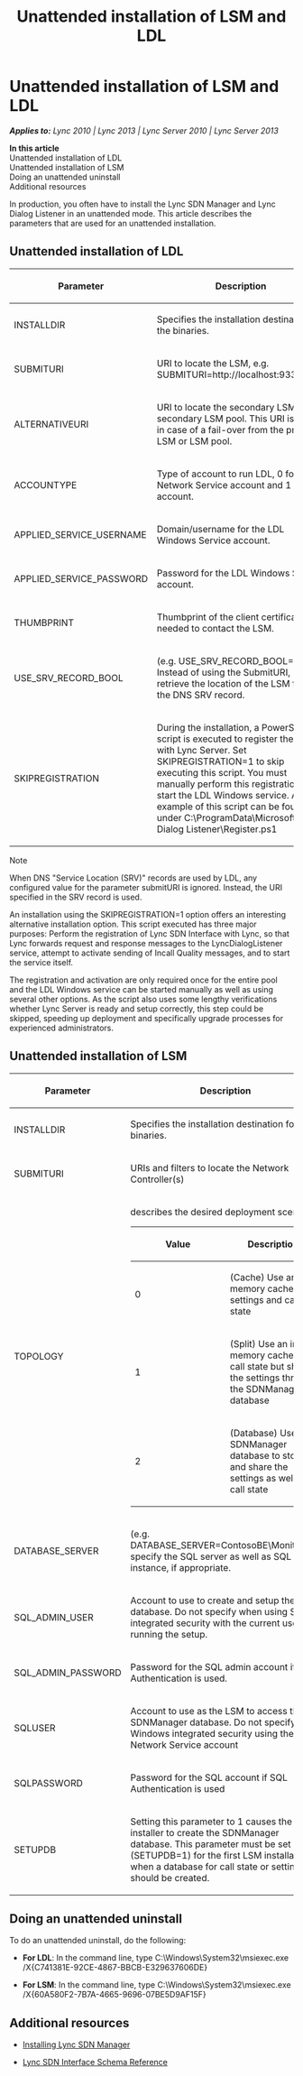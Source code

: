 ﻿---
title: Unattended installation of LSM and LDL
TOCTitle: Unattended installation of LSM and LDL
ms:assetid: f2eba9a3-9888-4a1b-b689-567a83ebcb90
ms:mtpsurl: https://msdn.microsoft.com/en-us/library/Dn785205(v=office.15)
ms:contentKeyID: 62952689
ms.date: 02/16/2015
mtps_version: v=office.15
---

# Unattended installation of LSM and LDL


_**Applies to:** Lync 2010 | Lync 2013 | Lync Server 2010 | Lync Server 2013_

**In this article**  
Unattended installation of LDL  
Unattended installation of LSM  
Doing an unattended uninstall  
Additional resources  

In production, you often have to install the Lync SDN Manager and Lync Dialog Listener in an unattended mode. This article describes the parameters that are used for an unattended installation.

## Unattended installation of LDL

<table>
<colgroup>
<col style="width: 50%" />
<col style="width: 50%" />
</colgroup>
<thead>
<tr class="header">
<th><p>Parameter</p></th>
<th><p>Description</p></th>
</tr>
</thead>
<tbody>
<tr class="odd">
<td><p>INSTALLDIR</p></td>
<td><p>Specifies the installation destination for the binaries.</p></td>
</tr>
<tr class="even">
<td><p>SUBMITURI</p></td>
<td><p>URI to locate the LSM, e.g. SUBMITURI=http://localhost:9333/LDL.</p></td>
</tr>
<tr class="odd">
<td><p>ALTERNATIVEURI</p></td>
<td><p>URI to locate the secondary LSM or secondary LSM pool. This URI is used in case of a fail-over from the primary LSM or LSM pool.</p></td>
</tr>
<tr class="even">
<td><p>ACCOUNTYPE</p></td>
<td><p>Type of account to run LDL, 0 for Network Service account and 1 user account.</p></td>
</tr>
<tr class="odd">
<td><p>APPLIED_SERVICE_USERNAME</p></td>
<td><p>Domain/username for the LDL Windows Service account.</p></td>
</tr>
<tr class="even">
<td><p>APPLIED_SERVICE_PASSWORD</p></td>
<td><p>Password for the LDL Windows Service account.</p></td>
</tr>
<tr class="odd">
<td><p>THUMBPRINT</p></td>
<td><p>Thumbprint of the client certificate needed to contact the LSM.</p></td>
</tr>
<tr class="even">
<td><p>USE_SRV_RECORD_BOOL</p></td>
<td><p>(e.g. USE_SRV_RECORD_BOOL=True) Instead of using the SubmitURI, retrieve the location of the LSM from the DNS SRV record.</p></td>
</tr>
<tr class="odd">
<td><p>SKIPREGISTRATION</p></td>
<td><p>During the installation, a PowerShell script is executed to register the LDL with Lync Server. Set SKIPREGISTRATION=1 to skip executing this script. You must manually perform this registration and start the LDL Windows service. An example of this script can be found under C:\ProgramData\Microsoft\Lync Dialog Listener\Register.ps1</p></td>
</tr>
</tbody>
</table>



> [!NOTE]
> <P>When DNS "Service Location (SRV)" records are used by LDL, any configured value for the parameter submitURI is ignored. Instead, the URI specified in the SRV record is used.</P>



An installation using the SKIPREGISTRATION=1 option offers an interesting alternative installation option. This script executed has three major purposes: Perform the registration of Lync SDN Interface with Lync, so that Lync forwards request and response messages to the LyncDialogListener service, attempt to activate sending of Incall Quality messages, and to start the service itself.

The registration and activation are only required once for the entire pool and the LDL Windows service can be started manually as well as using several other options. As the script also uses some lengthy verifications whether Lync Server is ready and setup correctly, this step could be skipped, speeding up deployment and specifically upgrade processes for experienced administrators.

## Unattended installation of LSM

<table>
<colgroup>
<col style="width: 50%" />
<col style="width: 50%" />
</colgroup>
<thead>
<tr class="header">
<th><p>Parameter</p></th>
<th><p>Description</p></th>
</tr>
</thead>
<tbody>
<tr class="odd">
<td><p>INSTALLDIR</p></td>
<td><p>Specifies the installation destination for the binaries.</p></td>
</tr>
<tr class="even">
<td><p>SUBMITURI</p></td>
<td><p>URIs and filters to locate the Network Controller(s)</p></td>
</tr>
<tr class="odd">
<td><p>TOPOLOGY</p></td>
<td><p>describes the desired deployment scenario:</p>
<div class="tableSection">
<table>
<colgroup>
<col style="width: 50%" />
<col style="width: 50%" />
</colgroup>
<thead>
<tr class="header">
<th><p>Value</p></th>
<th><p>Description</p></th>
</tr>
</thead>
<tbody>
<tr class="odd">
<td><p>0</p></td>
<td><p>(Cache) Use an in-memory cache for settings and call state</p></td>
</tr>
<tr class="even">
<td><p>1</p></td>
<td><p>(Split) Use an in-memory cache for call state but share the settings through the SDNManager database</p></td>
</tr>
<tr class="odd">
<td><p>2</p></td>
<td><p>(Database) Use the SDNManager database to store and share the settings as well as call state</p></td>
</tr>
</tbody>
</table>

</div></td>
</tr>
<tr class="even">
<td><p>DATABASE_SERVER</p></td>
<td><p>(e.g. DATABASE_SERVER=ContosoBE\Monitoring) specify the SQL server as well as SQL instance, if appropriate.</p></td>
</tr>
<tr class="odd">
<td><p>SQL_ADMIN_USER</p></td>
<td><p>Account to use to create and setup the database. Do not specify when using SQL integrated security with the current user running the setup.</p></td>
</tr>
<tr class="even">
<td><p>SQL_ADMIN_PASSWORD</p></td>
<td><p>Password for the SQL admin account if SQL Authentication is used.</p></td>
</tr>
<tr class="odd">
<td><p>SQLUSER</p></td>
<td><p>Account to use as the LSM to access the SDNManager database. Do not specify for Windows integrated security using the Network Service account</p></td>
</tr>
<tr class="even">
<td><p>SQLPASSWORD</p></td>
<td><p>Password for the SQL account if SQL Authentication is used</p></td>
</tr>
<tr class="odd">
<td><p>SETUPDB</p></td>
<td><p>Setting this parameter to 1 causes the installer to create the SDNManager database. This parameter must be set (SETUPDB=1) for the first LSM installation when a database for call state or settings should be created.</p></td>
</tr>
</tbody>
</table>


## Doing an unattended uninstall

To do an unattended uninstall, do the following:

  - **For LDL**: In the command line, type C:\\Windows\\System32\\msiexec.exe /X{C741381E-92CE-4867-BBCB-E329637606DE}

  - **For LSM**: In the command line, type C:\\Windows\\System32\\msiexec.exe /X{60A580F2-7B7A-4665-9696-07BE5D9AF15F}

## Additional resources

  - [Installing Lync SDN Manager](installing-lync-sdn-manager.md)

  - [Lync SDN Interface Schema Reference](lync-sdn-interface-schema-reference.md)

